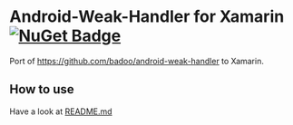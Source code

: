 # Android-Weak-Handler for Xamarin [![NuGet Badge](https://buildstats.info/nuget/Badoo.Android.Weak.Handler)](https://www.nuget.org/packages/Badoo.Android.Weak.Handler/) 

Port of https://github.com/badoo/android-weak-handler to Xamarin.

## How to use

Have a look at [README.md](https://github.com/badoo/android-weak-handler)